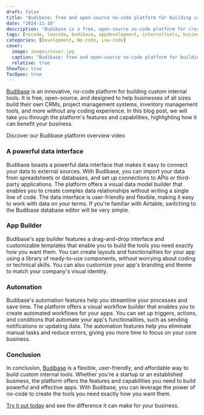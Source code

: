 ```yaml
---
draft: false
title: "Budibase: free and open-source no-code platform for building custom internal tools"
date: "2024-11-18"
description: "Budibase is a free, open-source no-code platform for creating custom internal tools like CRMs, project management systems, and more. It features a powerful data interface, drag-and-drop app builder, and automation tools to simplify workflows, making it ideal for businesses of all sizes."
tags: [nocode, lowcode, budibase, appdevelopment, internaltools, businessautomation, datamanagement, opensource, projectmanagement, crmtools, workflowautomation]
categories: [Development, No-code, Low-code]
cover:
  image: images/cover.jpg
  caption: "Budibase: free and open-source no-code platform for building custom internal tools"
  relative: true
ShowToc: true
TocOpen: true
---
```



[Budibase](https://octabyte.io/development/nocode-lowcode/budibase) is an innovative, no\-code platform for building custom internal tools. It is free, open\-source, and designed to help businesses of all sizes build their own CRMs, project management systems, inventory management tools, and more without any coding experience. In this blog post, we will take you through the platform's features and capabilities, highlighting how it can benefit your business.



Discover our Budibase platform overview video



### A powerful data interface

Budibase boasts a powerful data interface that makes it easy to connect your data to external sources. With Budibase, you can import your data from spreadsheets or databases, and set up connections to APIs or third\-party applications. The platform offers a visual data model builder that enables you to create complex data relationships without writing a single line of code. The data interface is user\-friendly and flexible, making it easy to work with data on your terms. If you're familiar with Airtable, switching to the Budibase database editor will be very simple.

### App Builder

Budibase's app builder features a drag\-and\-drop interface and customizable templates that enable you to build the tools you need exactly how you want them. You can create layouts and functionalities for your app using a library of ready\-to\-use components, without worrying about coding or technical skills. You can also customize your app's branding and theme to match your company's visual identity.

### Automation

Budibase's automation features help you streamline your processes and save time. The platform offers a visual workflow builder that enables you to create automated workflows for your apps. You can set up triggers, actions, and conditions that automate your app's functionalities, such as sending notifications or updating data. The automation features help you eliminate manual tasks and reduce errors, giving you more time to focus on your core business.

### Conclusion

In conclusion, [Budibase](https://octabyte.io/development/nocode-lowcode/budibase) is a flexible, user\-friendly, and affordable way to build custom internal tools. Whether you're a startup or an established business, the platform offers the features and capabilities you need to build powerful and effective apps. With Budibase, you can leverage the power of no\-code to create the tools you need exactly how you want them. 

[Try it out today](https://octabyte.io/start-trial/?service=Budibase) and see the difference it can make for your business.




